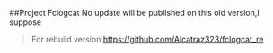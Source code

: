 ##Project Fclogcat
No update will be published on this old version,I suppose
>For rebuild version
>https://github.com/Alcatraz323/fclogcat_re

